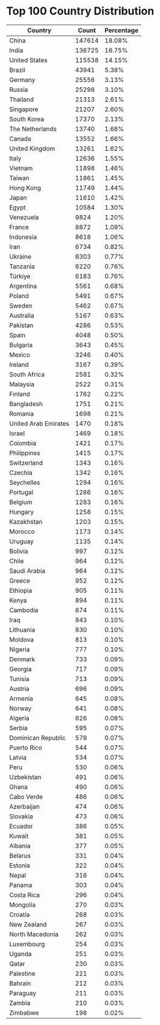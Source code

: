 # Top 100 Country Distribution
| Country | Count | Percentage |
|----|----|----|
| China | 147614 | 18.08% |
| India | 136725 | 16.75% |
| United States | 115538 | 14.15% |
| Brazil | 43941 | 5.38% |
| Germany | 25556 | 3.13% |
| Russia | 25298 | 3.10% |
| Thailand | 21313 | 2.61% |
| Singapore | 21207 | 2.60% |
| South Korea | 17370 | 2.13% |
| The Netherlands | 13740 | 1.68% |
| Canada | 13552 | 1.66% |
| United Kingdom | 13261 | 1.62% |
| Italy | 12636 | 1.55% |
| Vietnam | 11898 | 1.46% |
| Taiwan | 11861 | 1.45% |
| Hong Kong | 11749 | 1.44% |
| Japan | 11610 | 1.42% |
| Egypt | 10584 | 1.30% |
| Venezuela | 9824 | 1.20% |
| France | 8872 | 1.09% |
| Indonesia | 8618 | 1.06% |
| Iran | 6734 | 0.82% |
| Ukraine | 6303 | 0.77% |
| Tanzania | 6220 | 0.76% |
| Türkiye | 6183 | 0.76% |
| Argentina | 5561 | 0.68% |
| Poland | 5491 | 0.67% |
| Sweden | 5462 | 0.67% |
| Australia | 5167 | 0.63% |
| Pakistan | 4286 | 0.53% |
| Spain | 4048 | 0.50% |
| Bulgaria | 3643 | 0.45% |
| Mexico | 3246 | 0.40% |
| Ireland | 3167 | 0.39% |
| South Africa | 2581 | 0.32% |
| Malaysia | 2522 | 0.31% |
| Finland | 1762 | 0.22% |
| Bangladesh | 1751 | 0.21% |
| Romania | 1698 | 0.21% |
| United Arab Emirates | 1470 | 0.18% |
| Israel | 1469 | 0.18% |
| Colombia | 1421 | 0.17% |
| Philippines | 1415 | 0.17% |
| Switzerland | 1343 | 0.16% |
| Czechia | 1342 | 0.16% |
| Seychelles | 1294 | 0.16% |
| Portugal | 1286 | 0.16% |
| Belgium | 1283 | 0.16% |
| Hungary | 1258 | 0.15% |
| Kazakhstan | 1203 | 0.15% |
| Morocco | 1173 | 0.14% |
| Uruguay | 1135 | 0.14% |
| Bolivia | 997 | 0.12% |
| Chile | 964 | 0.12% |
| Saudi Arabia | 964 | 0.12% |
| Greece | 952 | 0.12% |
| Ethiopia | 905 | 0.11% |
| Kenya | 894 | 0.11% |
| Cambodia | 874 | 0.11% |
| Iraq | 843 | 0.10% |
| Lithuania | 830 | 0.10% |
| Moldova | 813 | 0.10% |
| Nigeria | 777 | 0.10% |
| Denmark | 733 | 0.09% |
| Georgia | 717 | 0.09% |
| Tunisia | 713 | 0.09% |
| Austria | 696 | 0.09% |
| Armenia | 645 | 0.08% |
| Norway | 641 | 0.08% |
| Algeria | 626 | 0.08% |
| Serbia | 595 | 0.07% |
| Dominican Republic | 578 | 0.07% |
| Puerto Rico | 544 | 0.07% |
| Latvia | 534 | 0.07% |
| Peru | 530 | 0.06% |
| Uzbekistan | 491 | 0.06% |
| Ghana | 490 | 0.06% |
| Cabo Verde | 486 | 0.06% |
| Azerbaijan | 474 | 0.06% |
| Slovakia | 473 | 0.06% |
| Ecuador | 386 | 0.05% |
| Kuwait | 381 | 0.05% |
| Albania | 377 | 0.05% |
| Belarus | 331 | 0.04% |
| Estonia | 322 | 0.04% |
| Nepal | 316 | 0.04% |
| Panama | 303 | 0.04% |
| Costa Rica | 296 | 0.04% |
| Mongolia | 270 | 0.03% |
| Croatia | 268 | 0.03% |
| New Zealand | 267 | 0.03% |
| North Macedonia | 262 | 0.03% |
| Luxembourg | 254 | 0.03% |
| Uganda | 251 | 0.03% |
| Qatar | 230 | 0.03% |
| Palestine | 221 | 0.03% |
| Bahrain | 212 | 0.03% |
| Paraguay | 211 | 0.03% |
| Zambia | 210 | 0.03% |
| Zimbabwe | 198 | 0.02% |
